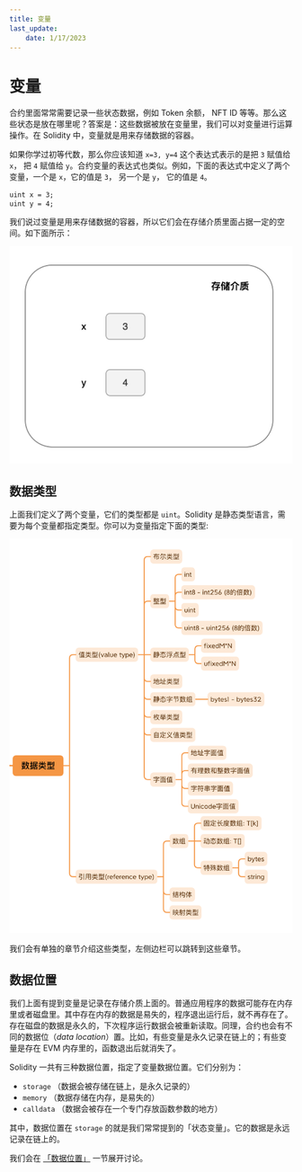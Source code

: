 ```yaml
---
title: 变量
last_update:
    date: 1/17/2023
---
```


# 变量

合约里面常常需要记录一些状态数据，例如 Token 余额， NFT ID 等等。那么这些状态是放在哪里呢？答案是：这些数据被放在变量里，我们可以对变量进行运算操作。在 Solidity 中，变量就是用来存储数据的容器。

如果你学过初等代数，那么你应该知道 `x=3, y=4` 这个表达式表示的是把 `3` 赋值给 `x`， 把 `4` 赋值给 `y`。合约变量的表达式也类似。例如，下面的表达式中定义了两个变量，一个是 `x`，它的值是 `3`， 另一个是 `y`， 它的值是 `4`。

```solidity
uint x = 3;
uint y = 4;
```

我们说过变量是用来存储数据的容器，所以它们会在存储介质里面占据一定的空间。如下面所示：

![picture 12](assets/variable/1674047266719.png)  

## 数据类型

上面我们定义了两个变量，它们的类型都是 `uint`。Solidity 是静态类型语言，需要为每个变量都指定类型。你可以为变量指定下面的类型:

![picture 13](assets/variable/1674047857438.png)  

我们会有单独的章节介绍这些类型，左侧边栏可以跳转到这些章节。

## 数据位置

我们上面有提到变量是记录在存储介质上面的。普通应用程序的数据可能存在内存里或者磁盘里。其中存在内存的数据是易失的，程序退出运行后，就不再存在了。存在磁盘的数据是永久的，下次程序运行数据会被重新读取。同理，合约也会有不同的数据位（*data location*）置。比如，有些变量是永久记录在链上的；有些变量是存在 EVM 内存里的，函数退出后就消失了。

Solidity 一共有三种数据位置，指定了变量数据位置。它们分别为：

* `storage` （数据会被存储在链上，是永久记录的）
* `memory` （数据存储在内存，是易失的）
* `calldata` （数据会被存在一个专门存放函数参数的地方）

其中，数据位置在 `storage` 的就是我们常常提到的「状态变量」。它的数据是永远记录在链上的。

我们会在 [「数据位置」](*data-location*) 一节展开讨论。